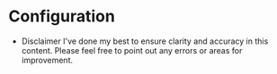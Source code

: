 # Configuration

* Disclaimer 
I've done my best to ensure clarity and accuracy in this content. Please feel free to point out any errors or areas for improvement.
